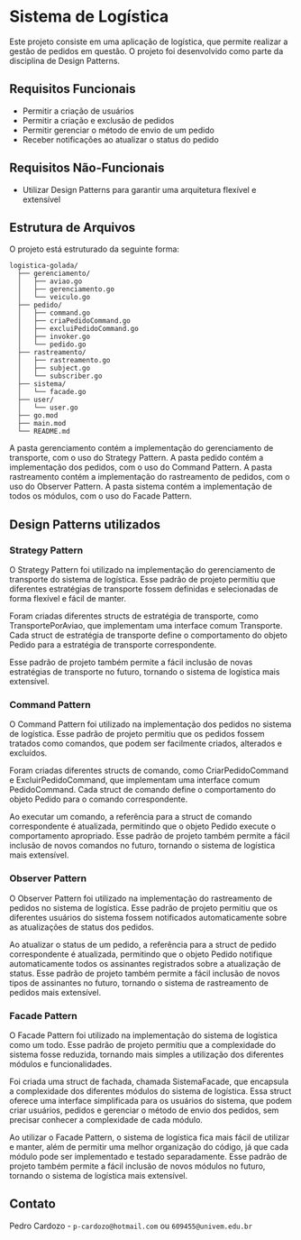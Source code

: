 # __Sistema de Logística__
Este projeto consiste em uma aplicação de logística, que permite realizar a gestão de pedidos em questão. O projeto foi desenvolvido como parte da disciplina de Design Patterns.

## __Requisitos Funcionais__
* Permitir a criação de usuários
* Permitir a criação e exclusão de pedidos
* Permitir gerenciar o método de envio de um pedido
* Receber notificações ao atualizar o status do pedido

## __Requisitos Não-Funcionais__
* Utilizar Design Patterns para garantir uma arquitetura flexível e extensível

## __Estrutura de Arquivos__

O projeto está estruturado da seguinte forma:

```
logistica-golada/
  ├── gerenciamento/
  │   ├── aviao.go
  │   ├── gerenciamento.go
  │   └── veiculo.go
  ├── pedido/
  │   ├── command.go
  │   ├── criaPedidoCommand.go
  │   ├── excluiPedidoCommand.go
  │   ├── invoker.go
  │   └── pedido.go
  ├── rastreamento/
  │   ├── rastreamento.go
  │   ├── subject.go
  │   └── subscriber.go
  ├── sistema/
  │   └── facade.go
  ├── user/
  │   └── user.go
  ├── go.mod
  ├── main.mod
  └── README.md
```

A pasta gerenciamento contém a implementação do gerenciamento de transporte, com o uso do Strategy Pattern. A pasta pedido contém a implementação dos pedidos, com o uso do Command Pattern. A pasta rastreamento contém a implementação do rastreamento de pedidos, com o uso do Observer Pattern. A pasta sistema contém a implementação de todos os módulos, com o uso do Facade Pattern.

## __Design Patterns utilizados__

### __Strategy Pattern__
O Strategy Pattern foi utilizado na implementação do gerenciamento de transporte do sistema de logística. Esse padrão de projeto permitiu que diferentes estratégias de transporte fossem definidas e selecionadas de forma flexível e fácil de manter.

Foram criadas diferentes structs de estratégia de transporte, como TransportePorAviao, que implementam uma interface comum Transporte. Cada struct de estratégia de transporte define o comportamento do objeto Pedido para a estratégia de transporte correspondente.

Esse padrão de projeto também permite a fácil inclusão de novas estratégias de transporte no futuro, tornando o sistema de logística mais extensível.

### __Command Pattern__
O Command Pattern foi utilizado na implementação dos pedidos no sistema de logística. Esse padrão de projeto permitiu que os pedidos fossem tratados como comandos, que podem ser facilmente criados, alterados e excluídos.

Foram criadas diferentes structs de comando, como CriarPedidoCommand e ExcluirPedidoCommand, que implementam uma interface comum PedidoCommand. Cada struct de comando define o comportamento do objeto Pedido para o comando correspondente.

Ao executar um comando, a referência para a struct de comando correspondente é atualizada, permitindo que o objeto Pedido execute o comportamento apropriado. Esse padrão de projeto também permite a fácil inclusão de novos comandos no futuro, tornando o sistema de logística mais extensível.

### __Observer Pattern__
O Observer Pattern foi utilizado na implementação do rastreamento de pedidos no sistema de logística. Esse padrão de projeto permitiu que os diferentes usuários do sistema fossem notificados automaticamente sobre as atualizações de status dos pedidos.

Ao atualizar o status de um pedido, a referência para a struct de pedido correspondente é atualizada, permitindo que o objeto Pedido notifique automaticamente todos os assinantes registrados sobre a atualização de status. Esse padrão de projeto também permite a fácil inclusão de novos tipos de assinantes no futuro, tornando o sistema de rastreamento de pedidos mais extensível.


### __Facade Pattern__
O Facade Pattern foi utilizado na implementação do sistema de logística como um todo. Esse padrão de projeto permitiu que a complexidade do sistema fosse reduzida, tornando mais simples a utilização dos diferentes módulos e funcionalidades.

Foi criada uma struct de fachada, chamada SistemaFacade, que encapsula a complexidade dos diferentes módulos do sistema de logística. Essa struct oferece uma interface simplificada para os usuários do sistema, que podem criar usuários, pedidos e gerenciar o método de envio dos pedidos, sem precisar conhecer a complexidade de cada módulo.

Ao utilizar o Facade Pattern, o sistema de logística fica mais fácil de utilizar e manter, além de permitir uma melhor organização do código, já que cada módulo pode ser implementado e testado separadamente. Esse padrão de projeto também permite a fácil inclusão de novos módulos no futuro, tornando o sistema de logística mais extensível.

## __Contato__
Pedro Cardozo - `p-cardozo@hotmail.com` ou `609455@univem.edu.br`